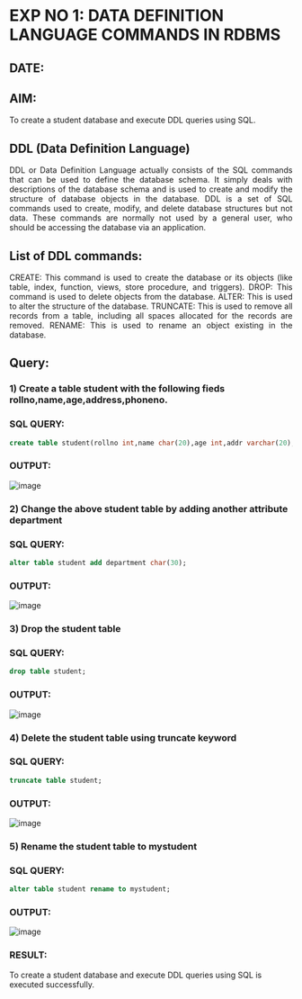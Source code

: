 # EXP NO 1: DATA DEFINITION LANGUAGE COMMANDS IN RDBMS

## DATE: 

## AIM:
To create a student database and execute DDL queries using SQL.


## DDL (Data Definition Language)
<div align="justify">
DDL or Data Definition Language actually consists of the SQL commands that can be used to define the database schema. It simply deals with descriptions of the database schema and is used to create and modify the structure of database objects in the database. DDL is a set of SQL commands used to create, modify, and delete database structures but not data. These commands are normally not used by a general user, who should be accessing the database via an application.
</div>
 
## List of DDL commands: 
<div align="justify">
CREATE: This command is used to create the database or its objects (like table, index, function, views, store procedure, and triggers).
DROP: This command is used to delete objects from the database.
ALTER: This is used to alter the structure of the database.
TRUNCATE: This is used to remove all records from a table, including all spaces allocated for the records are removed.
RENAME: This is used to rename an object existing in the database.
</div>

## Query:
### 1) Create a table student with the following fieds rollno,name,age,address,phoneno.

### SQL QUERY: 
```sql
create table student(rollno int,name char(20),age int,addr varchar(20),phoneno int);
```
### OUTPUT:
![image](https://github.com/ARUNKUMART9968/G2_DBMS/assets/121215794/490a6bfd-05f1-4789-8526-274d786999c9)

### 2) Change the above student table by adding another attribute department

### SQL QUERY: 
```sql
alter table student add department char(30);
```

### OUTPUT:
![image](https://github.com/ARUNKUMART9968/G2_DBMS/assets/121215794/9ee913f2-a82f-4b3d-a2bb-d5f2254184d1)

### 3) Drop the student table
 
### SQL QUERY: 
```sql
drop table student;
```

### OUTPUT:
![image](https://github.com/ARUNKUMART9968/G2_DBMS/assets/121215794/fbbd4d76-7f7f-4a96-876d-ea3f7688a81f)


### 4) Delete the student table using truncate keyword
### SQL QUERY: 
```sql
truncate table student;
```

### OUTPUT:
![image](https://github.com/ARUNKUMART9968/G2_DBMS/assets/121215794/a588479f-0b33-4e5a-88cd-e8b2e2069a77)

### 5) Rename the student table to mystudent
### SQL QUERY: 
```sql
alter table student rename to mystudent;

```
### OUTPUT:
![image](https://github.com/ARUNKUMART9968/G2_DBMS/assets/121215794/0c723764-5e0e-49ce-927b-b1fdd0a03f66)

### RESULT:
To create a student database and execute DDL queries using SQL is executed successfully.
